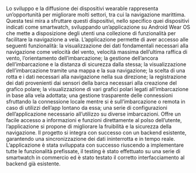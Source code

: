 Lo sviluppo e la diffusione dei dispositivi wearable rappresenta un’opportunità per migliorare
molti settori, tra cui la navigazione marittima. Questa tesi mira a sfruttare questi dispositivi, nello
specifico quei dispositivi indicati come smartwatch, sviluppando un’applicazione su Android
Wear OS che mette a disposizione degli utenti una collezione di funzionalità per facilitare la
navigazione a vela.
L’applicazione permette di aver accesso alle seguenti funzionalità: la visualizzazione dei dati
fondamentali necessari alla navigazione come velocità del vento, velocità massima dell’ultima
raffica di vento, l’orientamento dell’imbarcazione; la gestione dell’ancora dell’imbarcazione e
la distanza di sicurezza dalla stessa; la visualizzazione dell’imbarcazione tramite una mappa e
la sua navigazione; la scelta di una rotta e i dati necessari alla navigazione nella sua direzione;
la registrazione dei dati provenienti dai sensori della barca necessari alla creazione del grafico
polare; la visualizzazione di vari grafici polari legati all’imbarcazione in base alla vela adottata;
una gestione trasparente delle connessioni sfruttando la connessione locale mentre si è sull’imbarcazione
o remota in caso di utilizzi dell’app lontano da essa; una serie di configurazioni
dell’applicazione necessario all’utilizzo su diverse imbarcazioni.
Offre un facile accesso a informazioni e funzioni direttamente al polso dell’utente, l’applicazione
si propone di migliorare la fruibilità e la sicurezza della navigazione. Il progetto si integra
con successo con un backend esistente, garantendo una sincronizzazione dei dati ininterrotta e
in tempo reale.
L’applicazione è stata sviluppata con successo riuscendo a implementare tutte le funzionalità
prefissate, il testing è stato effettuato su una serie di smartwatch in commercio ed è stato testato
il corretto interfacciamento al backend già esistente.

